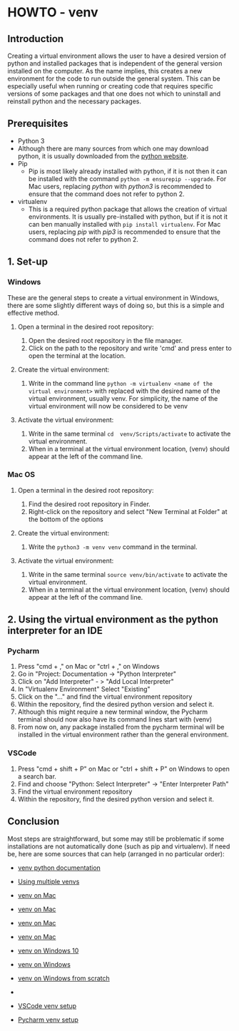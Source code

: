 # HOWTO - venv

## Introduction

Creating a virtual environment allows the user to have a desired version of python and installed packages that is independent of the general version installed on the computer. As the name implies, this creates a new environment for the code to run outside the general system. 
This can be especially useful when running or creating code that requires specific versions of some packages and that one does not which to uninstall and reinstall python and the necessary packages. 

## Prerequisites

 * Python 3
  * Although there are many sources from which one may download python, it is usually downloaded from the [python website](https://www.python.org/downloads/).
 * Pip
   * Pip is most likely already installed with python, if it is not then it can be installed with the command `python -m ensurepip --upgrade`. For Mac users, replacing _python_ with _python3_ is recommended to ensure that the command does not refer to python 2.
 * virtualenv 
   * This is a required python package that allows the creation of virtual environments. It is usually pre-installed with python, but if it is not it can ben manually installed with `pip install virtualenv`. For Mac users, replacing _pip_ with _pip3_ is recommended to ensure that the command does not refer to python 2.

## 1. Set-up

### Windows 

These are the general steps to create a virtual environment in Windows, there are some slightly different ways of doing so, but this is a simple and effective method.

1. Open a terminal in the desired root repository:
   1. Open the desired root repository in the file manager.
   2. Click on the path to the repository and write 'cmd' and press enter to open the terminal at the location.

2. Create the virtual environment:
   1. Write in the command line `python -m virtualenv <name of the virtual environment>` with <name of the virtual environeent> replaced with the desired name of the virtual environment, usually venv. For simplicity, the name of the virtual environment will now be considered to be venv

3. Activate the virtual environment:
   1. Write in the same terminal `cd  venv/Scripts/activate` to activate the virtual environment.
   2. When in a terminal at the virtual environment location, (venv) should appear at the left of the command line.

### Mac OS

1. Open a terminal in the desired root repository:  
   1. Find the desired root repository in Finder.
   2. Right-click on the repository and select "New Terminal at Folder" at the bottom of the options

2. Create the virtual environment:
   1.  Write the `python3 -m venv venv` command in the terminal.

3. Activate the virtual environment:
   1. Write in the same terminal `source venv/bin/activate` to activate the virtual environment.
   2.  When in a terminal at the virtual environment location, (venv) should appear at the left of the command line.

## 2. Using the virtual environment as the python interpreter for an IDE

### Pycharm

1. Press "cmd + ," on Mac or "ctrl + ," on Windows 
2. Go in "Project: Documentation -> "Python Interpreter"
3. Click on "Add Interpreter" - > "Add Local Interpreter"
4. In "Virtualenv Environment" Select "Existing"
5. Click on the "..." and find the virtual environment repository 
6. Within the repository, find the desired python version and select it. 
7. Although this might require a new terminal window, the Pycharm terminal should now also have its command lines start with (venv)
8. From now on, any package installed from the pycharm terminal will be installed in the virtual environment rather than the general environment.

### VSCode

1. Press "cmd + shift + P" on Mac or "ctrl + shift + P" on Windows to open a search bar.
2. Find and choose "Python: Select Interpreter" -> "Enter Interpreter Path"
3. Find the virtual environment repository
4. Within the repository, find the desired python version and select it.

## Conclusion

Most steps are straightforward, but some may still be problematic if some installations are not automatically done (such as pip and virtualenv). If need be, here are some sources that can help (arranged in no particular order):

- [venv python documentation](https://docs.python.org/3/library/venv.html)
- [Using multiple venvs](https://sparkbyexamples.com/python/using-different-python-versions-with-virtualenv/?expand_article=1)

- [venv on Mac](https://www.studytonight.com/post/python-virtual-environment-setup-on-mac-osx-easiest-way)
- [venv on Mac](https://mnzel.medium.com/how-to-activate-python-venv-on-a-mac-a8fa1c3cb511)
- [venv on Mac](https://sourabhbajaj.com/mac-setup/Python/virtualenv.html)
- [venv on Mac](https://programwithus.com/learn/python/pip-virtualenv-mac)

- [venv on Windows 10](https://www.liquidweb.com/kb/how-to-setup-a-python-virtual-environment-on-windows-10/)
- [venv on Windows](https://programwithus.com/learn/python/pip-virtualenv-windows)
- [venv on Windows from scratch](https://linuxhint.com/activate-virtualenv-windows/)
- 
- [VSCode venv setup](https://code.visualstudio.com/docs/python/environments)
- [Pycharm venv setup](https://www.jetbrains.com/help/pycharm/creating-virtual-environment.html#python_create_virtual_env)
